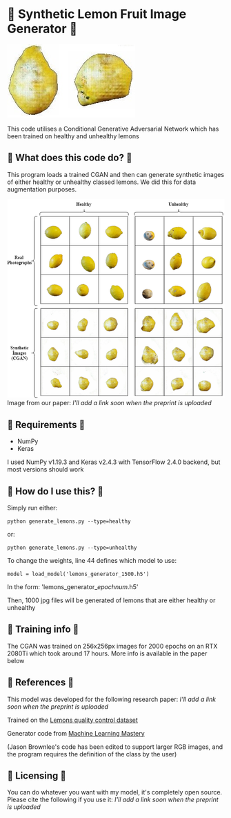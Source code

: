 # :lemon: Synthetic Lemon Fruit Image Generator :lemon:
![Synthetic mouldy lemons generated by a Conditional GAN](preview.jpg)

This code utilises a Conditional Generative Adversarial Network which has been trained on healthy and unhealthy lemons 


## :lemon: What does this code do? :lemon:
This program loads a trained CGAN and then can generate synthetic images of either healthy or unhealthy classed lemons. We did this for data augmentation purposes.

![comparison of real and synthetic lemons generated by a Conditional GAN](comparison.png)
Image from our paper: *I'll add a link soon when the preprint is uploaded*

## :lemon: Requirements :lemon:
* NumPy
* Keras

I used NumPy v1.19.3 and Keras v2.4.3 with TensorFlow 2.4.0 backend, but most versions should work

## :lemon: How do I use this? :lemon:
Simply run either:
```
python generate_lemons.py --type=healthy
```
or:
```
python generate_lemons.py --type=unhealthy
```

To change the weights, line 44 defines which model to use:
```
model = load_model('lemons_generator_1500.h5')
```
In the form: 'lemons_generator_*epochnum*.h5'

Then, 1000 jpg files will be generated of lemons that are either healthy or unhealthy

## :lemon: Training info :lemon:
The CGAN was trained on 256x256px images for 2000 epochs on an RTX 2080Ti which took around 17 hours. More info is available in the paper below

## :lemon: References :lemon:

This model was developed for the following research paper: *I'll add a link soon when the preprint is uploaded*

Trained on the [Lemons quality control dataset](https://github.com/softwaremill/lemon-dataset)

Generator code from [Machine Learning Mastery](https://machinelearningmastery.com/how-to-develop-a-conditional-generative-adversarial-network-from-scratch/)

(Jason Brownlee's code has been edited to support larger RGB images, and the program requires the definition of the class by the user)

## :lemon: Licensing :lemon:
You can do whatever you want with my model, it's completely open source. Please cite the following if you use it: *I'll add a link soon when the preprint is uploaded*
